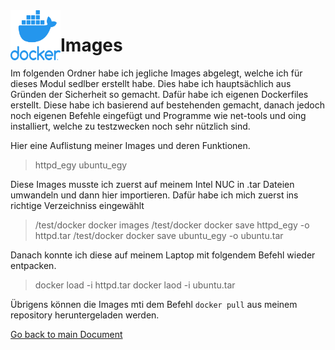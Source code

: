 <img align="left" width="80" height="80" src="./img/../../../img/docker-logo1.png" alt="Docker Logo">

# Images
Im folgenden Ordner habe ich jegliche Images abgelegt, welche ich für dieses Modul sedlber erstellt habe. Dies habe ich hauptsächlich aus Gründen der Sicherheit so gemacht. Dafür habe ich eigenen Dockerfiles erstellt. Diese habe ich basierend auf bestehenden gemacht, danach jedoch noch eigenen Befehle eingefügt und Programme wie net-tools und oing installiert, welche zu testzwecken noch sehr nützlich sind.

Hier eine Auflistung meiner Images und deren Funktionen.
> httpd_egy
> ubuntu_egy

Diese Images musste ich zuerst auf meinem Intel NUC in .tar Dateien umwandeln und dann hier importieren. Dafür habe ich mich zuerst ins richtige Verzeichniss eingewählt

> /test/docker docker images
> /test/docker docker save httpd_egy -o httpd.tar
> /test/docker docker save ubuntu_egy -o ubuntu.tar

Danach konnte ich diese auf meinem Laptop mit folgendem Befehl wieder entpacken.
> docker load -i httpd.tar
> docker laod -i ubuntu.tar

Übrigens können die Images mti dem Befehl `docker pull` aus meinem repository heruntergeladen werden.


[Go back to main Document](https://github.com/Daddey69/Modul_300/blob/master/README.md)
